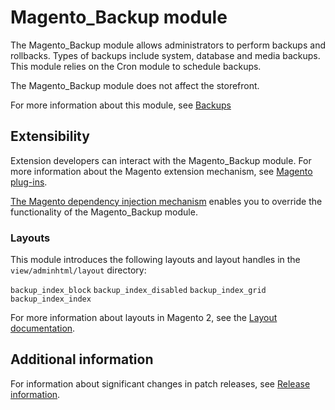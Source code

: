 # Magento_Backup module

The Magento_Backup module allows administrators to perform backups and rollbacks. Types of backups include system, database and media backups. This module relies on the Cron module to schedule backups.

The Magento_Backup module does not affect the storefront.

For more information about this module, see [Backups](https://experienceleague.adobe.com/docs/commerce-admin/systems/tools/backups.html)

## Extensibility

Extension developers can interact with the Magento_Backup module. For more information about the Magento extension mechanism, see [Magento plug-ins](https://developer.adobe.com/commerce/php/development/components/plugins/).

[The Magento dependency injection mechanism](https://developer.adobe.com/commerce/php/development/components/dependency-injection/) enables you to override the functionality of the Magento_Backup module.

### Layouts

This module introduces the following layouts and layout handles in the `view/adminhtml/layout` directory:

`backup_index_block`
`backup_index_disabled`
`backup_index_grid`
`backup_index_index`

For more information about layouts in Magento 2, see the [Layout documentation](https://developer.adobe.com/commerce/frontend-core/guide/layouts/).

## Additional information

For information about significant changes in patch releases, see [Release information](https://experienceleague.adobe.com/docs/commerce-operations/release/notes/overview.html).
